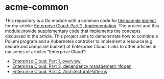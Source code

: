 # acme-common

This repository is a Go module with a common code for [the sample project](https://github.com/vvbogdanov87/acme-bucket) for my article: [Enterprise Cloud: Part 2, Implementation](https://medium.com/@vvbogdanov87/enterprise-cloud-part-2-implementation-ee152aa3d4fd). The project and this module provide supplementary code that implements the concepts discussed in the article. This project aims to demonstrate how to combine a Pulumi program and a Kubernetes controller to implement a resource(e.g. secure and compliant bucket) of Enterprise Cloud.
Links to other articles in my series of articles "Enterprise Cloud":
- [Enterprise Cloud: Part 1, overview](https://medium.com/@vvbogdanov87/enterprise-cloud-part-1-overview-42a9a2ceac6c)
- [Enterprise Cloud: Part 3, dependency management, tfpgen](https://medium.com/@vvbogdanov87/enterprise-cloud-part-3-dependency-management-tfpgen-19ec1793d2bb)
- [Enterprise Cloud: Part 4, Architectural Patterns](https://medium.com/@vvbogdanov87/enterprise-cloud-part-4-architectural-patterns-f66e3af3ba94)